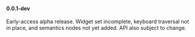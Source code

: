 #### 0.0.1-dev

Early-access alpha release. Widget set incomplete, keyboard traversal not in
place, and semantics nodes not yet added. API also subject to change.
